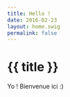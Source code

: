 ```yaml
---
title: Hello !
date: 2016-02-23
layout: home.swig
permalink: false
---
```


# {{ title }}

Yo ! Bienvenue ici :)

